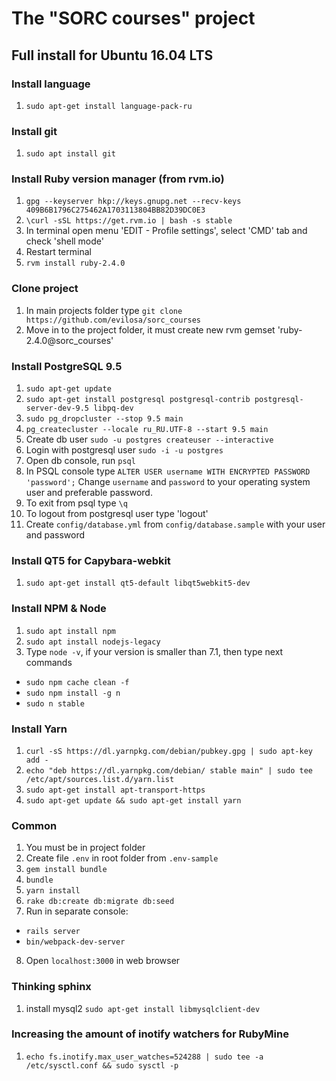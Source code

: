# The "SORC courses" project

## Full install for Ubuntu 16.04 LTS

### Install language
1) `sudo apt-get install language-pack-ru`

### Install git
1) `sudo apt install git`

### Install Ruby version manager (from rvm.io)
1) `gpg --keyserver hkp://keys.gnupg.net --recv-keys 409B6B1796C275462A1703113804BB82D39DC0E3`
2) `\curl -sSL https://get.rvm.io | bash -s stable`
3) In terminal open menu 'EDIT - Profile settings', select 'CMD' tab and check 'shell mode'
4) Restart terminal
5) `rvm install ruby-2.4.0`

### Clone project
1) In main projects folder type `git clone https://github.com/evilosa/sorc_courses`
2) Move in to the project folder, it must create new rvm gemset 'ruby-2.4.0@sorc_courses'

### Install PostgreSQL 9.5

1) `sudo apt-get update`
2) `sudo apt-get install postgresql postgresql-contrib postgresql-server-dev-9.5 libpq-dev`
3) `sudo pg_dropcluster --stop 9.5 main`
4) `pg_createcluster --locale ru_RU.UTF-8 --start 9.5 main`
5) Create db user `sudo -u postgres createuser --interactive`
6) Login with postgresql user `sudo -i -u postgres`
7) Open db console, run `psql`
8) In PSQL console type `ALTER USER username WITH ENCRYPTED PASSWORD 'password';` Change `username` and `password` to your operating system user and preferable password.
9) To exit from psql type `\q`
10) To logout from postgresql user type 'logout'
11) Create `config/database.yml` from `config/database.sample` with your user and password

### Install QT5 for Capybara-webkit

1) `sudo apt-get install qt5-default libqt5webkit5-dev`

### Install NPM & Node
1) `sudo apt install npm`
2) `sudo apt install nodejs-legacy`
3) Type `node -v`, if your version is smaller than 7.1, then type next commands
* `sudo npm cache clean -f`
* `sudo npm install -g n`
* `sudo n stable`

### Install Yarn
1) `curl -sS https://dl.yarnpkg.com/debian/pubkey.gpg | sudo apt-key add -`
2) `echo "deb https://dl.yarnpkg.com/debian/ stable main" | sudo tee /etc/apt/sources.list.d/yarn.list`
3) `sudo apt-get install apt-transport-https `
4) `sudo apt-get update && sudo apt-get install yarn`

### Common
1) You must be in project folder
2) Create file `.env` in root folder from `.env-sample`
3) `gem install bundle`
4) `bundle`
5) `yarn install`
6) `rake db:create db:migrate db:seed`
7) Run in separate console:
* `rails server`
* `bin/webpack-dev-server`
8) Open `localhost:3000` in web browser


### Thinking sphinx 
1) install mysql2 `sudo apt-get install libmysqlclient-dev`

### Increasing the amount of inotify watchers for RubyMine

1) `echo fs.inotify.max_user_watches=524288 | sudo tee -a /etc/sysctl.conf && sudo sysctl -p`
